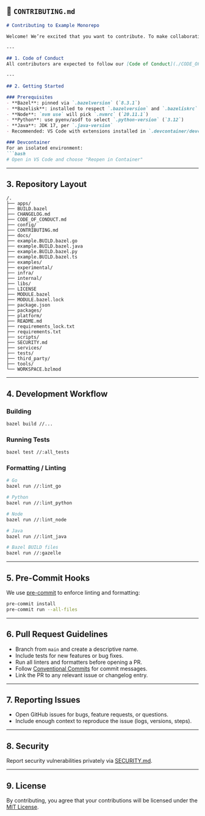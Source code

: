 ## 📄 `CONTRIBUTING.md`

````markdown
# Contributing to Example Monorepo

Welcome! We’re excited that you want to contribute. To make collaboration smooth, please follow these guidelines.

---

## 1. Code of Conduct
All contributors are expected to follow our [Code of Conduct](./CODE_OF_CONDUCT.md). Harassment or unprofessional behavior will not be tolerated.

---

## 2. Getting Started

### Prerequisites
- **Bazel**: pinned via `.bazelversion` (`8.3.1`)  
- **Bazelisk**: installed to respect `.bazelversion` and `.bazeliskrc`  
- **Node**: `nvm use` will pick `.nvmrc` (`20.11.1`)  
- **Python**: use pyenv/asdf to select `.python-version` (`3.12`)  
- **Java**: JDK 17, per `.java-version`  
- Recommended: VS Code with extensions installed in `.devcontainer/devcontainer.json`

### Devcontainer
For an isolated environment:
```bash
# Open in VS Code and choose "Reopen in Container"
````

---

## 3. Repository Layout

```text
/.
├── apps/
├── BUILD.bazel
├── CHANGELOG.md
├── CODE_OF_CONDUCT.md
├── config/
├── CONTRIBUTING.md
├── docs/
├── example.BUILD.bazel.go
├── example.BUILD.bazel.java
├── example.BUILD.bazel.py
├── example.BUILD.bazel.ts
├── examples/
├── experimental/
├── infra/
├── internal/
├── libs/
├── LICENSE
├── MODULE.bazel
├── MODULE.bazel.lock
├── package.json
├── packages/
├── platform/
├── README.md
├── requirements_lock.txt
├── requirements.txt
├── scripts/
├── SECURITY.md
├── services/
├── tests/
├── third_party/
├── tools/
└── WORKSPACE.bzlmod
```

---

## 4. Development Workflow

### Building

```bash
bazel build //...
```

### Running Tests

```bash
bazel test //:all_tests
```

### Formatting / Linting

```bash
# Go
bazel run //:lint_go

# Python
bazel run //:lint_python

# Node
bazel run //:lint_node

# Java
bazel run //:lint_java

# Bazel BUILD files
bazel run //:gazelle
```

---

## 5. Pre-Commit Hooks

We use [pre-commit](https://pre-commit.com/) to enforce linting and formatting:

```bash
pre-commit install
pre-commit run --all-files
```

---

## 6. Pull Request Guidelines

* Branch from `main` and create a descriptive name.
* Include tests for new features or bug fixes.
* Run all linters and formatters before opening a PR.
* Follow [Conventional Commits](https://www.conventionalcommits.org/) for commit messages.
* Link the PR to any relevant issue or changelog entry.

---

## 7. Reporting Issues

* Open GitHub issues for bugs, feature requests, or questions.
* Include enough context to reproduce the issue (logs, versions, steps).

---

## 8. Security

Report security vulnerabilities privately via [SECURITY.md](./SECURITY.md).

---

## 9. License

By contributing, you agree that your contributions will be licensed under the [MIT License](./LICENSE).